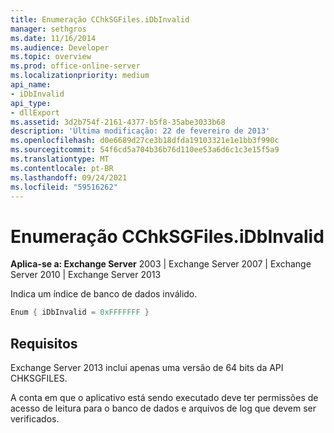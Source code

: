```yaml
---
title: Enumeração CChkSGFiles.iDbInvalid
manager: sethgros
ms.date: 11/16/2014
ms.audience: Developer
ms.topic: overview
ms.prod: office-online-server
ms.localizationpriority: medium
api_name:
- iDbInvalid
api_type:
- dllExport
ms.assetid: 3d2b754f-2161-4377-b5f8-35abe3033b68
description: 'Última modificação: 22 de fevereiro de 2013'
ms.openlocfilehash: d0e6689d27ce3b18dfda19103321e1e1bb3f990c
ms.sourcegitcommit: 54f6cd5a704b36b76d110ee53a6d6c1c3e15f5a9
ms.translationtype: MT
ms.contentlocale: pt-BR
ms.lasthandoff: 09/24/2021
ms.locfileid: "59516262"
---
```

# <a name="cchksgfilesidbinvalid-enumeration"></a>Enumeração CChkSGFiles.iDbInvalid

**Aplica-se a: Exchange Server** 2003 | Exchange Server 2007 | Exchange Server 2010 | Exchange Server 2013
  
Indica um índice de banco de dados inválido.
  
```cs
Enum { iDbInvalid = 0xFFFFFFF }

```

## <a name="requirements"></a>Requisitos

Exchange Server 2013 inclui apenas uma versão de 64 bits da API CHKSGFILES.
  
A conta em que o aplicativo está sendo executado deve ter permissões de acesso de leitura para o banco de dados e arquivos de log que devem ser verificados.
  

